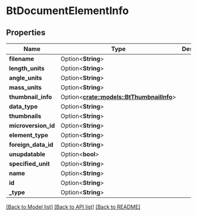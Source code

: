 # BtDocumentElementInfo

## Properties

Name | Type | Description | Notes
------------ | ------------- | ------------- | -------------
**filename** | Option<**String**> |  | [optional]
**length_units** | Option<**String**> |  | [optional]
**angle_units** | Option<**String**> |  | [optional]
**mass_units** | Option<**String**> |  | [optional]
**thumbnail_info** | Option<[**crate::models::BtThumbnailInfo**](BTThumbnailInfo.md)> |  | [optional]
**data_type** | Option<**String**> |  | [optional]
**thumbnails** | Option<**String**> |  | [optional]
**microversion_id** | Option<**String**> |  | [optional]
**element_type** | Option<**String**> |  | [optional]
**foreign_data_id** | Option<**String**> |  | [optional]
**unupdatable** | Option<**bool**> |  | [optional]
**specified_unit** | Option<**String**> |  | [optional]
**name** | Option<**String**> |  | [optional]
**id** | Option<**String**> |  | [optional]
**_type** | Option<**String**> |  | [optional]

[[Back to Model list]](../README.md#documentation-for-models) [[Back to API list]](../README.md#documentation-for-api-endpoints) [[Back to README]](../README.md)


